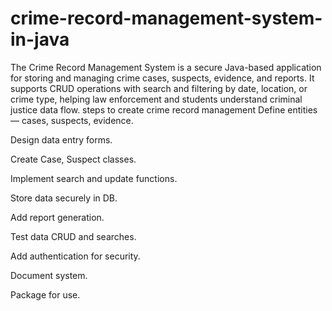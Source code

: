 # crime-record-management-system-in-java
The Crime Record Management System is a secure Java-based application for storing and managing crime cases, suspects, evidence, and reports. It supports CRUD operations with search and filtering by date, location, or crime type, helping law enforcement and students understand criminal justice data flow.
steps to create crime record management
Define entities — cases, suspects, evidence.

Design data entry forms.

Create Case, Suspect classes.

Implement search and update functions.

Store data securely in DB.

Add report generation.

Test data CRUD and searches.

Add authentication for security.

Document system.

Package for use.
